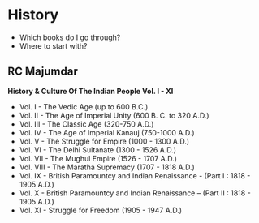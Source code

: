 # History

* Which books do I go through?
* Where to start with?

## RC Majumdar

**History & Culture Of The Indian People Vol. I - XI**

* Vol. I - The Vedic Age (up to 600 B.C.)
* Vol. II - The Age of Imperial Unity (600 B. C. to 320 A.D.)
* Vol. III - The Classic Age (320-750 A.D.)
* Vol. IV - The Age of Imperial Kanauj (750-1000 A.D.)
* Vol. V - The Struggle for Empire (1000 - 1300 A.D.)
* Vol. VI - The Delhi Sultanate (1300 - 1526 A.D.)
* Vol. VII - The Mughul Empire (1526 - 1707 A.D.)
* Vol. VIII - The Maratha Supremacy (1707 - 1818 A.D.)
* Vol. IX - British Paramountcy and Indian Renaissance - (Part I : 1818 - 1905 A.D.)
* Vol. X - British Paramountcy and Indian Renaissance – (Part II : 1818 - 1905 A.D.)
* Vol. XI - Struggle for Freedom (1905 - 1947 A.D.)

